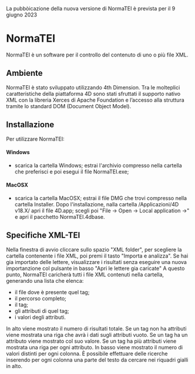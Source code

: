 La pubbòicazione della nuova versione di NormaTEI è prevista per il 9 giugno 2023

# NormaTEI
NormaTEI è un software per il controllo del contenuto di uno o più file XML.

## Ambiente
NormaTEI è stato sviluppato utilizzando 4th Dimension.
Tra le molteplici caratteristiche della piattaforma 4D sono stati sfruttati il supporto nativo XML con la libreria Xerces di Apache Foundation e l’accesso alla struttura tramite lo standard DOM (Document Object Model).

## Installazione
Per utilizzare NormaTEI:

#### Windows
  - scarica la cartella Windows; estrai l'archivio compresso nella cartella che preferisci e poi esegui il file NormaTEI.exe;

#### MacOSX 
  - scarica la cartella MacOSX; estrai il file DMG che trovi compresso nella cartella Installer. Dopo l'installazione, nalla cartella /Applicazioni/4D v18.X/ apri il file 4D.app; scegli poi "File -> Open -> Local application ->" e apri il pacchetto NormaTEI.4dbase.

## Specifiche XML-TEI
Nella finestra di avvio cliccare sullo spazio "XML folder", per scegliere la cartella contenente i file XML, poi premi il tasto "Importa e analizza".
Se hai gia importato delle lettere, visualizzare i risultati senza eseguire una nuova importanzione col pulsante in basso "Apri le lettere gia caricate"
A questo punto, NormaTEI caricherà tutti i file XML contenuti nella cartella, generando una lista che elenca:
  - il file dove è presente quel tag;
  - il percorso completo;
  - il tag;
  - gli attributi di quel tag;
  - i valori degli attributi.

In alto viene mostrato il numero di risultati totale. 
Se un tag non ha attributi viene mostrata una riga che avrà i dati sugli attributi vuoto. Se un tag ha un attributo viene mostrato col suo valore. Se un tag ha più attributi viene mostrata una riga per ogni attributo.
In basso viene mostrato il numero di valori distinti per ogni colonna.
È possibile effettuare delle ricerche inserendo per ogni colonna una parte del testo da cercare nei riquadri gialli in alto.
